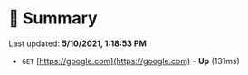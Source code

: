 # 📖 Summary
Last updated: **5/10/2021, 1:18:53 PM**

- `GET` [https://google.com](https://google.com) - **Up** (131ms)

